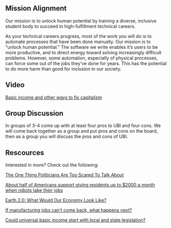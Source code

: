 ## Mission Alignment

Our mission is to unlock human potential by training a diverse, inclusive student body to succeed in high-fulfillment technical careers.

As your technical careers progress, most of the work you will do is to automate processes that have been done manually.
Our mission is to “unlock human potential.” The software we write enables it’s users to be more productive, and to direct energy toward
solving increasingly difficult problems. However, some automation, especially of physical processes, can force some out of the jobs
they’ve done for years. This has the potential to do more harm than good for inclusion in our society.



## Video

  [Basic income and other ways to fix capitalism](https://www.youtube.com/watch?v=A2aBKnr3Ep4)

## Group Discussion

  In groups of 3-4 come up with at least four pros to UBI and four cons. We will come back together as a group and put pros and cons
  on the board, then as a group you will discuss the pros and cons of UBI.

## Rescources

  Interested in more? Check out the following:

  [The One Thing Politicians Are Too Scared To Talk About](https://medium.freecodecamp.com/bill-gates-and-elon-musk-just-warned-us-about-the-one-thing-politicians-are-too-scared-to-talk-8db9815fd398#.7uibno4wd)

  [About half of Americans support giving residents up to $2000 a month when robots take their jobs](http://www.cnbc.com/2016/12/19/about-half-of-americans-support-giving-residents-up-to-2000-a-month-when-robots-take-our-jobs.html)

  [Earth 2.0: What Would Our Economy Look Like?](http://freakonomics.com/podcast/earth-2-0-economics-edition-part-1/)

  [If manufacturing jobs can't come back, what happens next?](https://www.marketplace.org/2017/01/19/elections/big-promise/future-erie-will-jobs-come-back)

  [Could universal basic income start with local and state legislation?](https://medium.com/economicsecproj/could-universal-basic-income-start-with-local-and-state-legislation-5a3b60abd914)

